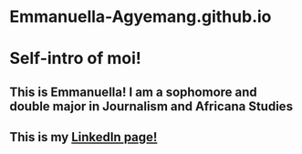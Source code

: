 # Emmanuella-Agyemang.github.io
# Self-intro of moi!
## This is Emmanuella! I am a sophomore and double major in Journalism and Africana Studies
## This is my [LinkedIn page!](https://www.linkedin.com/in/emmanuellaagyemang)
